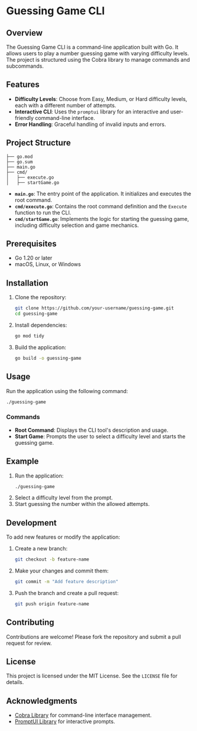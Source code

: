 # Guessing Game CLI

## Overview

The Guessing Game CLI is a command-line application built with Go. It allows users to play a number guessing game with varying difficulty levels. The project is structured using the Cobra library to manage commands and subcommands.

## Features

- **Difficulty Levels**: Choose from Easy, Medium, or Hard difficulty levels, each with a different number of attempts.
- **Interactive CLI**: Uses the `promptui` library for an interactive and user-friendly command-line interface.
- **Error Handling**: Graceful handling of invalid inputs and errors.

## Project Structure

```
├── go.mod
├── go.sum
├── main.go
├── cmd/
│   ├── execute.go
│   ├── startGame.go
```

- **`main.go`**: The entry point of the application. It initializes and executes the root command.
- **`cmd/execute.go`**: Contains the root command definition and the `Execute` function to run the CLI.
- **`cmd/startGame.go`**: Implements the logic for starting the guessing game, including difficulty selection and game mechanics.

## Prerequisites

- Go 1.20 or later
- macOS, Linux, or Windows

## Installation

1. Clone the repository:
   ```bash
   git clone https://github.com/your-username/guessing-game.git
   cd guessing-game
   ```
2. Install dependencies:
   ```bash
   go mod tidy
   ```
3. Build the application:
   ```bash
   go build -o guessing-game
   ```

## Usage

Run the application using the following command:

```bash
./guessing-game
```

### Commands

- **Root Command**: Displays the CLI tool's description and usage.
- **Start Game**: Prompts the user to select a difficulty level and starts the guessing game.

## Example

1. Run the application:
   ```bash
   ./guessing-game
   ```
2. Select a difficulty level from the prompt.
3. Start guessing the number within the allowed attempts.

## Development

To add new features or modify the application:

1. Create a new branch:
   ```bash
   git checkout -b feature-name
   ```
2. Make your changes and commit them:
   ```bash
   git commit -m "Add feature description"
   ```
3. Push the branch and create a pull request:
   ```bash
   git push origin feature-name
   ```

## Contributing

Contributions are welcome! Please fork the repository and submit a pull request for review.

## License

This project is licensed under the MIT License. See the `LICENSE` file for details.

## Acknowledgments

- [Cobra Library](https://github.com/spf13/cobra) for command-line interface management.
- [PromptUI Library](https://github.com/manifoldco/promptui) for interactive prompts.
